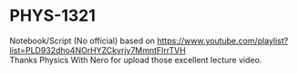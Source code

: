 # PHYS-1321<br />
Notebook/Script (No official) based on https://www.youtube.com/playlist?list=PLD932dho4NOrHYZCkvrjy7MmntFlrrTVH <br />
Thanks Physics With Nero for upload those excellent lecture video.
